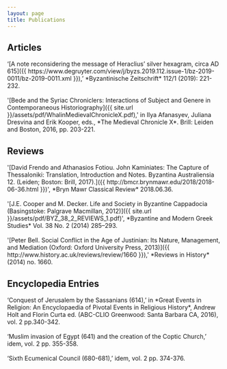 ```yaml
---
layout: page
title: Publications
---
```


<h2>Articles</h2>
‘[A note reconsidering the message of Heraclius’ silver hexagram, circa AD 615]({{ https://www.degruyter.com/view/j/byzs.2019.112.issue-1/bz-2019-0011/bz-2019-0011.xml }}),’ *Byzantinische Zeitschrift* 112/1 (2019): 221-232.
<br>
<br/>'[Bede and the Syriac Chroniclers: Interactions of Subject and Genere in Contemporaneous Historiography]({{ site.url }}/assets/pdf/WhalinMedievalChronicleX.pdf),' in Ilya Afanasyev, Juliana Dresvina and Erik Kooper, eds., *The Medieval Chronicle X*. Brill: Leiden and Boston, 2016, pp. 203-221.

<h2>Reviews</h2>
'[David Frendo and Athanasios Fotiou. John Kaminiates: The Capture of Thessaloniki: Translation, Introduction and Notes. Byzantina Australiensia 12. (Leiden; Boston: Brill, 2017).]({{ http://bmcr.brynmawr.edu/2018/2018-06-36.html }})', *Bryn Mawr Classical Review* 2018.06.36.
<br>
<br/>'[J.E. Cooper and M. Decker. Life and Society in Byzantine Cappadocia (Basingstoke: Palgrave Macmillan, 2012)]({{ site.url }}/assets/pdf/BYZ_38_2_REVIEWS_1.pdf)', *Byzantine and Modern Greek Studies* Vol. 38 No. 2 (2014) 285–293.
<br>
<br>'[Peter Bell. Social Conflict in the Age of Justinian: Its Nature, Management, and Mediation (Oxford: Oxford University Press, 2013)]({{ http://www.history.ac.uk/reviews/review/1660 }}),' *Reviews in History* (2014) no. 1660.

<h2>Encyclopedia Entries</h2>
‘Conquest of Jerusalem by the Sassanians (614),’ in *Great Events in Religion: An Encyclopaedia of Pivotal Events in Religious History*, Andrew Holt and Florin Curta ed. (ABC-CLIO Greenwood: Santa Barbara CA, 2016), vol. 2 pp.340-342.
<br>
<br/>‘Muslim invasion of Egypt (641) and the creation of the Coptic Church,’ idem, vol. 2 pp. 355-358.
<br>
<br/>‘Sixth Ecumenical Council (680-681),’ idem, vol. 2 pp. 374-376.
